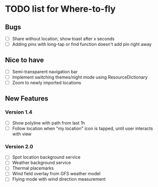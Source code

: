 # TODO list for Where-to-fly

## Bugs

- [ ] Share without location, show toast after x seconds
- [ ] Adding pins with long-tap or find function doesn't add pin right away

## Nice to have

- [ ] Semi-transparent navigation bar
- [ ] Implement switching themes/night mode using ResourceDictionary
- [ ] Zoom to newly imported locations 

## New Features

### Version 1.4

- [ ] Show polyline with path from last 1h
- [ ] Follow location when "my location" icon is tapped, until user interacts with view

### Version 2.0

- [ ] Spot location background service
- [ ] Weather background service
- [ ] Thermal placemarks
- [ ] Wind field overlay from GFS weather model
- [ ] Flying mode with wind direction measurement
